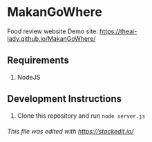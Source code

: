 
# MakanGoWhere
Food review website
Demo site: https://theai-lady.github.io/MakanGoWhere/

## Requirements
1) NodeJS

## Development Instructions
1) Clone this repository and run `node server.js`

###### This file was edited with https://stackedit.io/